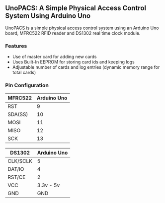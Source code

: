 ## UnoPACS: A Simple Physical Access Control System Using Arduino Uno 

UnoPACS is a simple physical access control system using an Arduino Uno board, MFRC522 RFID reader and DS1302 real time clock module.

### Features
* Use of master card for adding new cards
* Uses Built-In EEPROM for storing card ids and keeping logs
* Adjustable number of cards and log entries (dynamic memory range for total cards)

### Pin Configuration

| MFRC522 | Arduino Uno |
|---------|-------------|
| RST     | 9           |
| SDA(SS) | 10          |
| MOSI    | 11          |
| MISO    | 12          |
| SCK     | 13          |

| DS1302   | Arduino Uno |
|----------|-------------|
| CLK/SCLK | 5           |
| DAT/IO   | 4           |
| RST/CE   | 2           |
| VCC      | 3.3v - 5v   |
| GND      | GND         |
